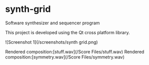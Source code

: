 # synth-grid
Software synthesizer and sequencer program

This project is developed using the Qt cross platform library.

![Screenshot 1](/screenshots/synth grid.png)

Rendered composition:[stuff.wav](/Score Files/stuff.wav)
Rendered composition:[symmetry.wav](/Score Files/symmetry.wav)
